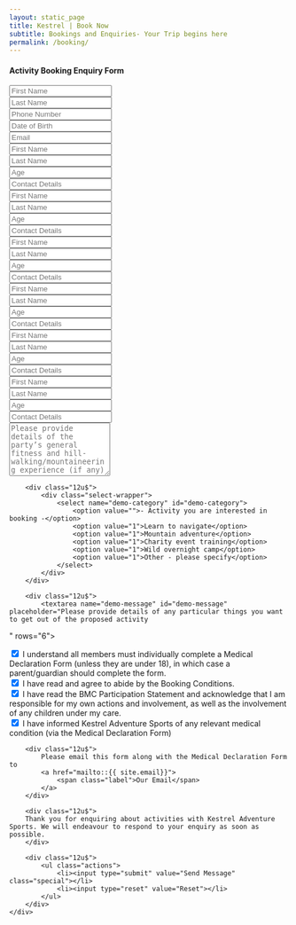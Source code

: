 ```yaml
---
layout: static_page
title: Kestrel | Book Now
subtitle: Bookings and Enquiries- Your Trip begins here
permalink: /booking/
---
```


<section>
<h4>Activity Booking Enquiry Form</h4>
<form method="post" action="#">
	<div class="row uniform">
		<div class="6u 12u$(xsmall)">
			<input type="text" name="first-name" id="first-name" value="" placeholder="First Name">
		</div>
		<div class="6u 12u$(xsmall)">
			<input type="text" name="last-name" id="last-name" value="" placeholder="Last Name">
		</div>
		<div class="6u 12u$(xsmall)">
			<input type="text" name="contact-phone" id="contact-phone" value="" placeholder="Phone Number">
		</div>
		<div class="6u 12u$(xsmall)">
			<input type="text" name="demo-email" id="demo-email" value="" placeholder="Date of Birth">
		</div>
		<div class="12u$">
			<input type="email" name="demo-email" id="demo-email" value="" placeholder="Email">
		</div>
		<div class="3u 12u$(xsmall)">
			<input type="text" name="demo-email" id="demo-email" value="" placeholder="First Name">
		</div>
		<div class="3u 12u$(xsmall)">
			<input type="text" name="demo-email" id="demo-email" value="" placeholder="Last Name">
		</div>
		<div class="2u 12u$(xsmall)">
			<input type="text" name="demo-email" id="demo-email" value="" placeholder="Age">
		</div>
		<div class="4u 12u$(xsmall)">
			<input type="text" name="demo-email" id="demo-email" value="" placeholder="Contact Details">
		</div>
        		<div class="3u 12u$(xsmall)">
			<input type="text" name="demo-email" id="demo-email" value="" placeholder="First Name">
		</div>
		<div class="3u 12u$(xsmall)">
			<input type="text" name="demo-email" id="demo-email" value="" placeholder="Last Name">
		</div>
		<div class="2u 12u$(xsmall)">
			<input type="text" name="demo-email" id="demo-email" value="" placeholder="Age">
		</div>
		<div class="4u 12u$(xsmall)">
			<input type="text" name="demo-email" id="demo-email" value="" placeholder="Contact Details">
		</div>
				<div class="3u 12u$(xsmall)">
			<input type="text" name="demo-email" id="demo-email" value="" placeholder="First Name">
		</div>
		<div class="3u 12u$(xsmall)">
			<input type="text" name="demo-email" id="demo-email" value="" placeholder="Last Name">
		</div>
		<div class="2u 12u$(xsmall)">
			<input type="text" name="demo-email" id="demo-email" value="" placeholder="Age">
		</div>
		<div class="4u 12u$(xsmall)">
			<input type="text" name="demo-email" id="demo-email" value="" placeholder="Contact Details">
		</div>
				<div class="3u 12u$(xsmall)">
			<input type="text" name="demo-email" id="demo-email" value="" placeholder="First Name">
		</div>
		<div class="3u 12u$(xsmall)">
			<input type="text" name="demo-email" id="demo-email" value="" placeholder="Last Name">
		</div>
		<div class="2u 12u$(xsmall)">
			<input type="text" name="demo-email" id="demo-email" value="" placeholder="Age">
		</div>
		<div class="4u 12u$(xsmall)">
			<input type="text" name="demo-email" id="demo-email" value="" placeholder="Contact Details">
		</div>
				<div class="3u 12u$(xsmall)">
			<input type="text" name="demo-email" id="demo-email" value="" placeholder="First Name">
		</div>
		<div class="3u 12u$(xsmall)">
			<input type="text" name="demo-email" id="demo-email" value="" placeholder="Last Name">
		</div>
		<div class="2u 12u$(xsmall)">
			<input type="text" name="demo-email" id="demo-email" value="" placeholder="Age">
		</div>
		<div class="4u 12u$(xsmall)">
			<input type="text" name="demo-email" id="demo-email" value="" placeholder="Contact Details">
		</div>
				<div class="3u 12u$(xsmall)">
			<input type="text" name="demo-email" id="demo-email" value="" placeholder="First Name">
		</div>
		<div class="3u 12u$(xsmall)">
			<input type="text" name="demo-email" id="demo-email" value="" placeholder="Last Name">
		</div>
		<div class="2u 12u$(xsmall)">
			<input type="text" name="demo-email" id="demo-email" value="" placeholder="Age">
		</div>
		<div class="4u 12u$(xsmall)">
			<input type="text" name="demo-email" id="demo-email" value="" placeholder="Contact Details">
		</div>
		<div class="12u$">
			<textarea name="demo-message" id="demo-message" placeholder="Please provide details of the party’s general fitness and hill-walking/mountaineering experience (if any)" rows="6"></textarea>
		</div>

        <div class="12u$">
        	<div class="select-wrapper">
        		<select name="demo-category" id="demo-category">
        			<option value="">- Activity you are interested in booking -</option>
        			<option value="1">Learn to navigate</option>
        			<option value="1">Mountain adventure</option>
        			<option value="1">Charity event training</option>
        			<option value="1">Wild overnight camp</option>
        			<option value="1">Other - please specify</option>
        		</select>
        	</div>
        </div>

		<div class="12u$">
			<textarea name="demo-message" id="demo-message" placeholder="Please provide details of any particular things you want to get out of the proposed activity
" rows="6"></textarea>
		</div>
		<div class="12u$">
			<input type="checkbox" id="demo-human" name="demo-human" checked="">
			<label for="demo-human"> I understand all members must individually complete a Medical Declaration
		Form (unless they are under 18), in which case a parent/guardian should complete the form.</label>
		</div>
		<div class="12u$">
			<input type="checkbox" id="demo-human" name="demo-human" checked="">
			<label for="demo-human"> I have read and agree to abide by the Booking Conditions.</label>
		</div>
		<div class="12u$">
			<input type="checkbox" id="demo-human" name="demo-human" checked="">
			<label for="demo-human">I have read the BMC Participation Statement and acknowledge that I am
			responsible for my own actions and involvement, as well as the involvement of any children under my care.</label>
		</div>
		<div class="12u$">
			<input type="checkbox" id="demo-human" name="demo-human" checked="">
			<label for="demo-human"> I have informed Kestrel Adventure Sports of any relevant
			medical condition (via the Medical Declaration Form)</label>
		</div>

		<div class="12u$">
			Please email this form along with the Medical Declaration Form to
			<a href="mailto::{{ site.email}}">
				<span class="label">Our Email</span>
			</a>
		</div>

		<div class="12u$">
		Thank you for enquiring about activities with Kestrel Adventure Sports. We will endeavour to respond to your enquiry as soon as possible.
		</div>

		<div class="12u$">
			<ul class="actions">
				<li><input type="submit" value="Send Message" class="special"></li>
				<li><input type="reset" value="Reset"></li>
			</ul>
		</div>
	</div>
</form>
</section>

